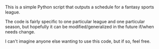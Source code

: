 This is a simple Python script that outputs a schedule for a fantasy sports league.

The code is fairly specific to one particular league and one particular season,
but hopefully it can be modified/generalized in the future if/when needs change.

I can't imagine anyone else wanting to use this code, but if so, feel free.
